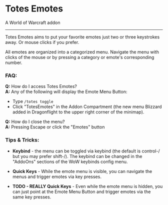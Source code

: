 # Totes Emotes

A World of Warcraft addon

---

Totes Emotes aims to put your favorite emotes just two or three keystrokes away. Or mouse clicks if you prefer.

All emotes are organized into a categorized menu.  Navigate the menu with clicks of the mouse or by pressing a category or emote's corresponding number.

### FAQ:

**Q:** How do I access Totes Emotes?  
**A:** Any of the following will display the Emote Menu Button:
- Type `/totes toggle`
- Click "TotesEmotes" in the Addon Compartment (the new menu Blizzard added in Dragonflight to the upper right corner of the minimap).

**Q:** How do I close the menu?  
**A:** Pressing Escape or click the "Emotes" button


### Tips & Tricks:

- **Keybind** - the menu can be toggled via keybind (the default is control-/ but you may prefer shift-/).  The keybind can be changed in the "AddoOns" sections of the WoW keybinds config menu.

- **Quick Keys** - While the emote menu is visible, you can navigate the menus and trigger emotes via key presses.

- **TODO - REALLY Quick Keys** - Even while the emote menu is hidden, you can just point at the Emote Menu Button and trigger emotes via the same key presses.
